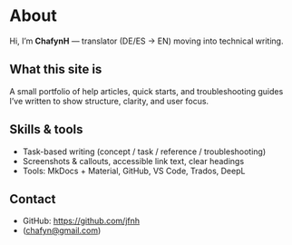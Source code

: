 # About

Hi, I’m **ChafynH** — translator (DE/ES → EN) moving into technical writing.

## What this site is
A small portfolio of help articles, quick starts, and troubleshooting guides I’ve written to show structure, clarity, and user focus.

## Skills & tools
- Task-based writing (concept / task / reference / troubleshooting)
- Screenshots & callouts, accessible link text, clear headings
- Tools: MkDocs + Material, GitHub, VS Code, Trados, DeepL

## Contact
- GitHub: https://github.com/jfnh
- (chafyn@gmail.com)
